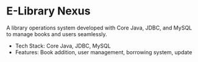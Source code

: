 # E-Library Nexus
A library operations system developed with Core Java, JDBC, and MySQL to manage books and users seamlessly.
- Tech Stack: Core Java, JDBC, MySQL
- Features: Book addition, user management, borrowing system, update

